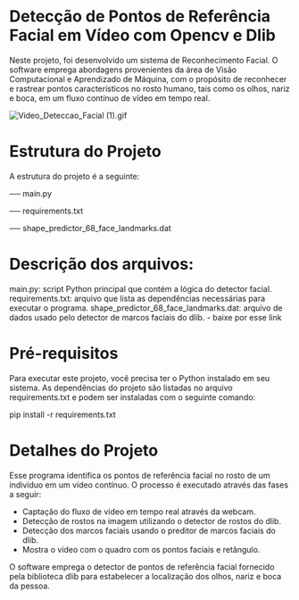 # Detecção de Pontos de Referência Facial em Vídeo com Opencv e Dlib

Neste projeto, foi desenvolvido um sistema de Reconhecimento Facial.
O software emprega abordagens provenientes da área de Visão Computacional e Aprendizado de Máquina, com o propósito de reconhecer e rastrear pontos característicos no rosto humano, tais como os olhos, nariz e boca, em um fluxo contínuo de vídeo em tempo real.

![Video_Deteccao_Facial (1).gif]([caminho/para/o/gif.gif](https://github.com/RoseBorges44/Facial_Landmarksl_em_Video_com_Opencv_e_Dlib/blob/main/Video_Deteccao_Facial%20(1).gif))


# Estrutura do Projeto
A estrutura do projeto é a seguinte:

── main.py

── requirements.txt

── shape_predictor_68_face_landmarks.dat

# Descrição dos arquivos:

main.py: script Python principal que contém a lógica do detector facial.
requirements.txt: arquivo que lista as dependências necessárias para executar o programa.
shape_predictor_68_face_landmarks.dat: arquivo de dados usado pelo detector de marcos faciais do dlib. - baixe por esse link

# Pré-requisitos
Para executar este projeto, você precisa ter o Python instalado em seu sistema. As dependências do projeto são listadas no arquivo requirements.txt e podem ser instaladas com o seguinte comando:

pip install -r requirements.txt

# Detalhes do Projeto
Esse programa identifica os pontos de referência facial no rosto de um indivíduo em um vídeo contínuo. O processo é executado através das fases a seguir:
- Captação do fluxo de vídeo em tempo real através da webcam.
- Detecção de rostos na imagem utilizando o detector de rostos do dlib.
- Detecção dos marcos faciais usando o preditor de marcos faciais do dlib.
- Mostra o vídeo com o quadro com os pontos faciais e retângulo.

 O software emprega o detector de pontos de referência facial fornecido pela biblioteca dlib para estabelecer a localização dos olhos, nariz e boca da pessoa.

